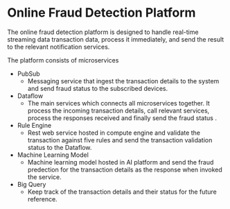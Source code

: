 # Online Fraud Detection Platform
The online fraud detection platform is designed to handle real-time streaming data transaction data, process it immediately, and send the result to the relevant notification services.

The platform consists of microservices

 - PubSub
	 - Messaging service that ingest the transaction details to the system and send fraud status to the subscribed devices.
 - Dataflow
	 - The main services which connects all microservices together. It process the incoming transaction details, call relevant services, process the responses received and finally send the fraud status .
 - Rule Engine
	 - Rest web service hosted in compute engine and validate the transaction against five rules and send the transaction validation status to the Dataflow.
 - Machine Learning Model
	 - Machine learning model hosted in AI platform and send the fraud predection for the transaction details as the response when invoked the service.
 - Big Query
	 - Keep track of the transaction details and their status for the future reference.
